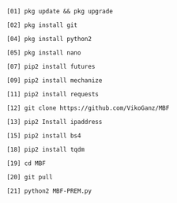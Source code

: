       [01] pkg update && pkg upgrade

      [02] pkg install git

      [04] pkg install python2

      [05] pkg install nano

      [07] pip2 install futures

      [09] pip2 install mechanize

      [11] pip2 install requests

      [12] git clone https://github.com/VikoGanz/MBF

      [13] pip2 Install ipaddress

      [15] pip2 install bs4

      [18] pip2 install tqdm

      [19] cd MBF

      [20] git pull

      [21] python2 MBF-PREM.py

